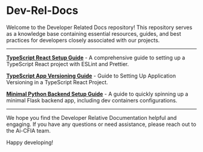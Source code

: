 # Dev-Rel-Docs

Welcome to the Developer Related Docs repository! This repository serves as a knowledge base containing essential resources, guides, and best practices for developers closely associated with our projects.

---

**[TypeScript React Setup Guide](./TypeScript-React-Setup-Guide/REACTSETUP.md)** - A comprehensive guide to setting up a TypeScript React project with ESLint and Prettier.

**[TypeScript App Versioning Guide](./TypeScript-AppVersion/APPVERSION-SETUP.md)** - Guide to Setting Up Application Versioning in a TypeScript React Project.

**[Minimal Python Backend Setup Guide](./Minimal-Backend-Setup-Guides/FLASK-SETUP.md)** - A guide to quickly spinning up a minimal Flask backend app, including dev containers configurations.


---

We hope you find the Developer Relative Documentation helpful and engaging. If you have any questions or need assistance, please reach out to the Ai-CFIA team.

Happy developing!
